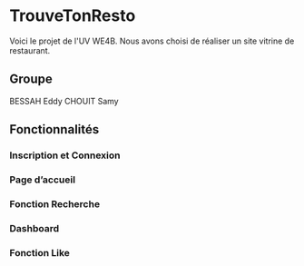 # TrouveTonResto

Voici le projet de l'UV WE4B. Nous avons choisi de réaliser un site vitrine de restaurant.

## Groupe
  BESSAH Eddy
  CHOUIT Samy

## Fonctionnalités

### Inscription et Connexion
### Page d’accueil
### Fonction Recherche
### Dashboard
### Fonction Like 
